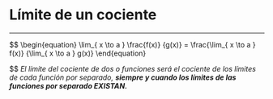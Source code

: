 # Límite de un cociente
***
$$
\begin{equation}
\lim_{ x \to a } \frac{f(x)}  {g(x)} = \frac{\lim_{ x \to a } f(x)}  {\lim_{ x \to a } g(x)}
\end{equation}


$$
*El límite del cociente de dos o funciones será el cociente de  los límites de cada función por separado, **siempre y cuando los límites de las funciones por separado EXISTAN.***

